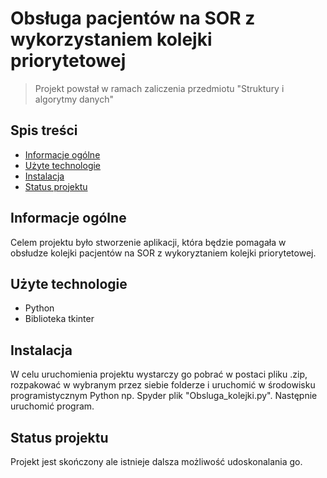 # Obsługa pacjentów na SOR z wykorzystaniem kolejki priorytetowej
> Projekt powstał w ramach zaliczenia przedmiotu "Struktury i algorytmy danych"

## Spis treści
* [Informacje ogólne](#informacje-ogólne)
* [Użyte technologie](#użyte-technologie)
* [Instalacja](#instalacja)
* [Status projektu](#status-projektu)


## Informacje ogólne
Celem projektu było stworzenie aplikacji, która będzie pomagała w obsłudze kolejki pacjentów na SOR z wykoryztaniem kolejki priorytetowej.


## Użyte technologie
- Python
- Biblioteka tkinter


## Instalacja
W celu uruchomienia projektu wystarczy go pobrać w postaci pliku .zip, rozpakować w wybranym przez siebie folderze i uruchomić w środowisku programistycznym Python np. Spyder plik "Obsluga_kolejki.py". Następnie uruchomić program.


## Status projektu
Projekt jest skończony ale istnieje dalsza możliwość udoskonalania go.
